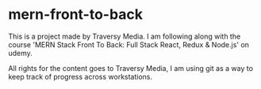 # mern-front-to-back

This is a project made by Traversy Media. I am following along with the course 'MERN Stack Front To Back: Full Stack React, Redux & Node.js' on udemy.

All rights for the content goes to Traversy Media, I am using git as a way to keep track of progress across workstations.
